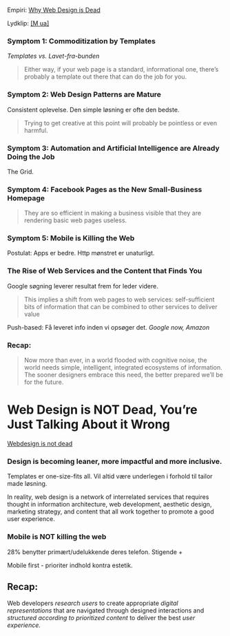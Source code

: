 
Empiri: [Why Web Design is Dead](https://uxmag.com/articles/why-web-design-is-dead)

Lydklip: [[M ua]](https://soundcloud.com/ux-magazine/in-conversation-with-sergio-nouvel)

### Symptom 1: Commoditization by Templates

*Templates vs. Lavet-fra-bunden*

> Either way, if your web page is a standard, informational one, there’s probably a template out there that can do the job for you.

### Symptom 2: Web Design Patterns are Mature

Consistent oplevelse. Den simple løsning er ofte den bedste.

> Trying to get creative at this point will probably be pointless or even harmful.

### Symptom 3: Automation and Artificial Intelligence are Already Doing the Job

The Grid.

### Symptom 4: Facebook Pages as the New Small-Business Homepage

> They are so efficient in making a business visible that they are rendering basic web pages useless.

### Symptom 5: Mobile is Killing the Web

Postulat: Apps er bedre. Http mønstret er unaturligt.

### The Rise of Web Services and the Content that Finds You

Google søgning leverer resultat frem for leder videre.

>  This implies a shift from web pages to web services: self-sufficient bits of information that can be combined to other services to deliver value

Push-based: Få leveret info inden vi opsøger det. *Google now, Amazon*

### Recap:

> Now more than ever, in a world flooded with cognitive noise, the world needs simple, intelligent, integrated ecosystems of information. The sooner designers embrace this need, the better prepared we’ll be for the future.

# Web Design is NOT Dead, You’re Just Talking About it Wrong

[Webdesign is not dead](https://uxmag.com/articles/web-design-is-not-dead-youre-just-talking-about-it-wrong)

### Design is becoming leaner, more impactful and more inclusive.

Templates er one-size-fits all. Vil altid være underlegen i forhold til tailor made løsning.

In reality, web design is a network of interrelated services that requires thought in information architecture, web development, aesthetic design, marketing strategy, and content that all work together to promote a good user experience.

### Mobile is NOT killing the web

28% benytter primært/udelukkende deres telefon. Stigende +

Mobile first - prioriter indhold kontra estetik.


## Recap:

 Web developers _research users_
 to create appropriate _digital representations_
 that are navigated through designed interactions
 and _structured according to prioritized content_
 to deliver the best _user experience._




